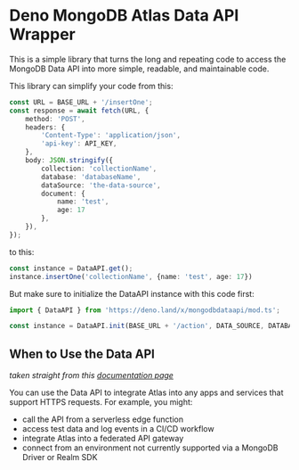 # Deno MongoDB Atlas Data API Wrapper

This is a simple library that turns the long and repeating code to access the MongoDB Data API into more simple, readable, and maintainable code.

This library can simplify your code from this:
```ts
const URL = BASE_URL + '/insertOne';
const response = await fetch(URL, {
	method: 'POST',
	headers: {
		'Content-Type': 'application/json',
		'api-key': API_KEY,
	},
	body: JSON.stringify({
		collection: 'collectionName',
		database: 'databaseName',
		dataSource: 'the-data-source',
		document: {
			name: 'test',
			age: 17
		},
	}),
});
```
to this:
```ts
const instance = DataAPI.get();
instance.insertOne('collectionName', {name: 'test', age: 17})
```
But make sure to initialize the DataAPI instance with this code first:
```ts
import { DataAPI } from 'https://deno.land/x/mongodbdataapi/mod.ts';

const instance = DataAPI.init(BASE_URL + '/action', DATA_SOURCE, DATABASE, API_KEY) // returns the DataAPI instance
```

## When to Use the Data API

*taken straight from this [documentation page](https://www.mongodb.com/docs/atlas/api/data-api/)*

You can use the Data API to integrate Atlas into any apps and services that support HTTPS requests. For example, you might:

- call the API from a serverless edge function
- access test data and log events in a CI/CD workflow
- integrate Atlas into a federated API gateway
- connect from an environment not currently supported via a MongoDB Driver or Realm SDK